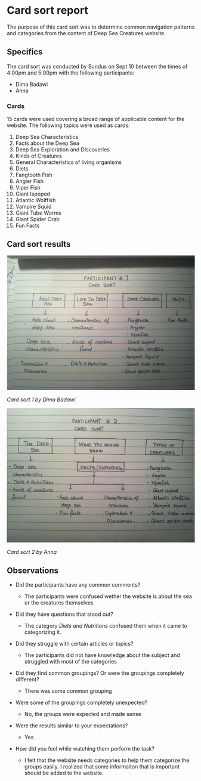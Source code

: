 # Card sort report

The purpose of this card sort was to determine common navigation patterns and categories from the content of Deep Sea Creatures website.

## Specifics

The card sort was conducted by Sundus on Sept 10 between the times of 4:00pm and 5:00pm with the following participants:

- Dima Badawi	
- Anna

### Cards

15 cards were used covering a broad range of applicable content for the website. The following topics were used as cards:

1. Deep Sea Characteristics
2. Facts about the Deep Sea
3. Deep Sea Exploration and Discoveries
4. Kinds of Creatures
5. General Characteristics of living organisms
6. Diets
7. Fangtooth Fish
8. Angler Fish
9. Viper Fish
10. Giant Ispopod
11. Atlantic Wolffish
12. Vampire Squid
13. Giant Tube Worms
14. Giant Spider Crab
15. Fun Facts


## Card sort results

![Card sort 1 results](card-sort-1.jpg)

*Card sort 1 by Dima Badawi*

![Card sort 2 results](card-sort-2.jpg)

*Card sort 2 by Anna*

## Observations

- Did the participants have any common comments?
	- The participants were confused wether the website is about the sea or the creatures themselves

- Did they have questions that stood out?
	- The category *Diets and Nutritions* confused them when it came to categorizing it.
- Did they struggle with certain articles or topics?
	- The participants did not have knowledge about the subject and struggled with most of the categories

- Did they find common groupings? Or were the groupings completely different?
	- There was some common grouping

- Were some of the groupings completely unexpected?
	- No, the groups were expected and made sense

- Were the results similar to your expectations?
	- Yes
- How did you feel while watching them perform the task?
	- I felt that the website needs categories to help them categorize the groups easily. I realized that some informaiton that is important should be added to the website. 